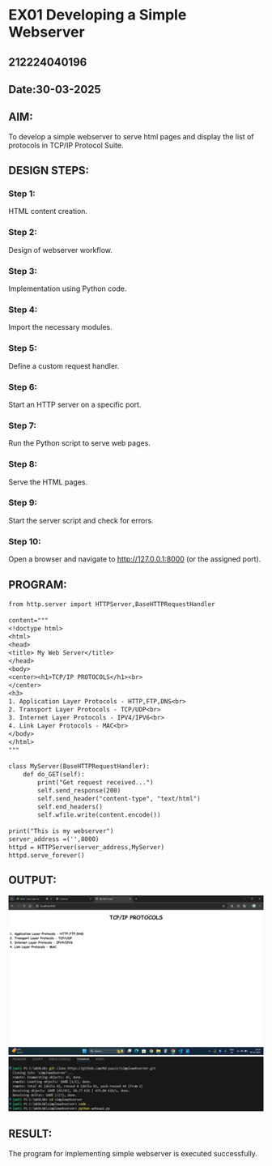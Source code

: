 # EX01 Developing a Simple Webserver
## 212224040196
## Date:30-03-2025

## AIM:
To develop a simple webserver to serve html pages and display the list of protocols in TCP/IP Protocol Suite.

## DESIGN STEPS:
### Step 1: 
HTML content creation.

### Step 2:
Design of webserver workflow.

### Step 3:
Implementation using Python code.

### Step 4:
Import the necessary modules.

### Step 5:
Define a custom request handler.

### Step 6:
Start an HTTP server on a specific port.

### Step 7:
Run the Python script to serve web pages.

### Step 8:
Serve the HTML pages.

### Step 9:
Start the server script and check for errors.

### Step 10:
Open a browser and navigate to http://127.0.0.1:8000 (or the assigned port).

## PROGRAM:
```
from http.server import HTTPServer,BaseHTTPRequestHandler

content="""
<!doctype html>
<html>
<head>
<title> My Web Server</title>
</head>
<body>
<center><h1>TCP/IP PROTOCOLS</h1><br>
</center>
<h3>
1. Application Layer Protocols - HTTP,FTP,DNS<br>
2. Transport Layer Protocols - TCP/UDP<br>
3. Internet Layer Protocols - IPV4/IPV6<br>
4. Link Layer Protocols - MAC<br>
</body>
</html>
"""

class MyServer(BaseHTTPRequestHandler):
    def do_GET(self):
        print("Get request received...")
        self.send_response(200) 
        self.send_header("content-type", "text/html")       
        self.end_headers()
        self.wfile.write(content.encode())

print("This is my webserver") 
server_address =('',8000)
httpd = HTTPServer(server_address,MyServer)
httpd.serve_forever()
```


## OUTPUT:
![alt text](SCREENSHOT-1-1.jpg)
![alt text](SCREENSHOT-2-1.jpg)


## RESULT:
The program for implementing simple webserver is executed successfully.
